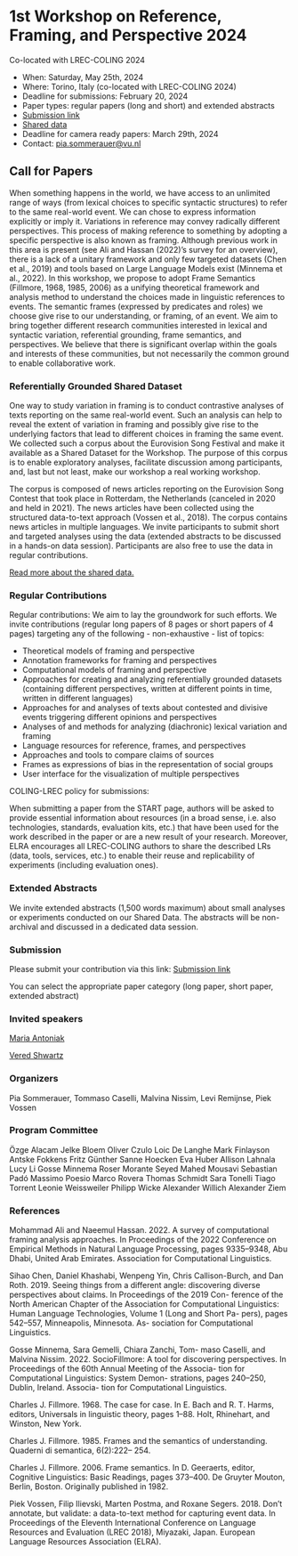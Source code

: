 # 1st Workshop on Reference, Framing, and Perspective 2024

Co-located with LREC-COLING 2024


* When: Saturday, May 25th, 2024
* Where: Torino, Italy (co-located with LREC-COLING 2024)
* Deadline for submissions:  February 20, 2024
* Paper types: regular papers (long and short) and extended abstracts
* [Submission link](https://softconf.com/lrec-coling2024/reference-framing-perspective2024/user/scmd.cgi?scmd=submitPaperCustom&pageid=0)
* [Shared data](https://github.com/cltl/rfp_corpus_collection)
* Deadline for camera ready papers: March 29th, 2024
* Contact: pia.sommerauer@vu.nl


## Call for Papers

When something happens in the world, we have access to an unlimited range of ways (from lexical choices to specific syntactic structures) to refer to the same real-world event. We can chose to express information explicitly or imply it. Variations in reference may convey radically different perspectives. This process of making reference to something by adopting a specific perspective is also known as framing. Although previous work in this area is present (see Ali and Hassan (2022)’s survey for an overview), there is a lack of a unitary framework and only few targeted datasets (Chen et al., 2019) and tools based on Large Language Models exist (Minnema et al., 2022). In this workshop, we propose to adopt Frame Semantics (Fillmore, 1968, 1985, 2006)  as a unifying theoretical framework and analysis method to understand the choices made in linguistic references to events. The semantic frames (expressed by predicates and roles) we choose give rise to our understanding, or framing, of an event. We aim to bring together different research communities interested in lexical and syntactic variation, referential grounding, frame semantics, and perspectives. We believe that there is significant overlap within the goals and interests of these communities, but not necessarily the common ground to enable collaborative work.

### Referentially Grounded Shared Dataset

One way to study variation in framing is to conduct contrastive analyses of texts reporting on the same real-world event. Such an analysis can help to reveal the extent of variation in framing and possibly give rise to the underlying factors that lead to different choices in framing the same event. We collected such a corpus about the Eurovision Song Festival and make it available as a Shared Dataset for the Workshop. The purpose of this corpus is to enable exploratory analyses, facilitate discussion among participants, and, last but not least, make our workshop a real working workshop.

The corpus is composed of news articles reporting on the Eurovision Song Contest that took place in Rotterdam, the Netherlands (canceled in 2020 and held in 2021). The news articles have been collected using the structured data-to-text approach (Vossen et al., 2018). The corpus contains news articles in multiple languages. We invite participants to submit short and targeted analyses using the data (extended abstracts to be discussed in a hands-on data session). Participants are also free to use the data in regular contributions.

[Read more about the shared data.](https://cltl.github.io/reference-framing-perspective/data)

### Regular Contributions

Regular contributions: We aim to lay the groundwork for such efforts. We invite contributions (regular long papers of 8 pages or short papers of 4 pages) targeting any of the following - non-exhaustive - list of topics:

* Theoretical models of framing and perspective
* Annotation frameworks for framing and perspectives
* Computational models of framing and perspective
* Approaches for creating and analyzing referentially grounded datasets (containing different perspectives, written at different points in time, written in different languages)
* Approaches for and analyses of texts about contested and divisive events triggering different opinions and perspectives
* Analyses of and methods for analyzing (diachronic) lexical variation and framing
* Language resources for reference, frames, and perspectives
* Approaches and tools to compare claims of sources
* Frames as expressions of bias in the representation of social groups
* User interface for the visualization of multiple perspectives

COLING-LREC policy for submissions:

When submitting a paper from the START page, authors will be asked to provide essential information about resources (in a broad sense, i.e. also technologies, standards, evaluation kits, etc.) that have been used for the work described in the paper or are a new result of your research. Moreover, ELRA encourages all LREC-COLING authors to share the described LRs (data, tools, services, etc.) to enable their reuse and replicability of experiments (including evaluation ones).


### Extended Abstracts

We invite extended abstracts (1,500 words maximum) about small analyses or experiments conducted on our Shared Data. The abstracts will be non-archival and discussed in a dedicated data session.

### Submission

Please submit your contribution via this link: [Submission link](https://softconf.com/lrec-coling2024/reference-framing-perspective2024/user/scmd.cgi?scmd=submitPaperCustom&pageid=0)

You can select the appropriate paper category (long paper, short paper, extended abstract)


### Invited speakers

[Maria Antoniak](https://maria-antoniak.github.io/)

[Vered Shwartz](https://www.cs.ubc.ca/~vshwartz/)

### Organizers

Pia Sommerauer, Tommaso Caselli, Malvina Nissim, Levi Remijnse, Piek Vossen

### Program Committee

Özge  Alacam
Jelke  Bloem
Oliver  Czulo
Loic  De Langhe
Mark  Finlayson
Antske Fokkens
Fritz Günther
Sanne  Hoecken
Eva  Huber
Allison Lahnala
Lucy Li
Gosse  Minnema
Roser Morante
Seyed Mahed Mousavi
Sebastian  Padó
Massimo  Poesio
Marco Rovera
Thomas Schmidt
Sara  Tonelli
Tiago  Torrent
Leonie  Weissweiler
Philipp  Wicke
Alexander Willich
Alexander Ziem

### References

Mohammad Ali and Naeemul Hassan. 2022. A survey of computational framing analysis approaches. In Proceedings of the 2022 Conference on Empirical Methods in Natural Language Processing, pages 9335–9348, Abu Dhabi, United Arab Emirates. Association for Computational Linguistics.

Sihao Chen, Daniel Khashabi, Wenpeng Yin, Chris Callison-Burch, and Dan Roth. 2019. Seeing things from a different angle: discovering diverse perspectives about claims. In Proceedings of the 2019 Con- ference of the North American Chapter of the Association for Computational Linguistics: Human Language Technologies, Volume 1 (Long and Short Pa- pers), pages 542–557, Minneapolis, Minnesota. As- sociation for Computational Linguistics.

Gosse Minnema, Sara Gemelli, Chiara Zanchi, Tom- maso Caselli, and Malvina Nissim. 2022. SocioFillmore: A tool for discovering perspectives. In Proceedings of the 60th Annual Meeting of the Associa- tion for Computational Linguistics: System Demon- strations, pages 240–250, Dublin, Ireland. Associa- tion for Computational Linguistics.

Charles J. Fillmore. 1968. The case for case. In E. Bach and R. T. Harms, editors, Universals in linguistic theory, pages 1–88. Holt, Rhinehart, and Winston, New York.

Charles J. Fillmore. 1985. Frames and the semantics of understanding. Quaderni di semantica, 6(2):222– 254.

Charles J. Fillmore. 2006. Frame semantics. In D. Geeraerts, editor, Cognitive Linguistics: Basic Readings, pages 373–400. De Gruyter Mouton, Berlin, Boston. Originally published in 1982.

Piek Vossen, Filip Ilievski, Marten Postma, and Roxane Segers. 2018. Don’t annotate, but validate: a data-to-text method for capturing event data. In Proceedings of the Eleventh International Conference on Language Resources and Evaluation (LREC 2018), Miyazaki, Japan. European Language Resources Association (ELRA).
